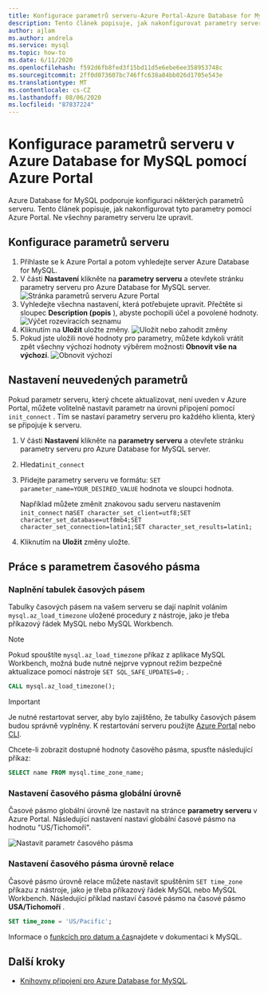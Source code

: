 ```yaml
---
title: Konfigurace parametrů serveru-Azure Portal-Azure Database for MySQL
description: Tento článek popisuje, jak nakonfigurovat parametry serveru MySQL v Azure Database for MySQL pomocí Azure Portal.
author: ajlam
ms.author: andrela
ms.service: mysql
ms.topic: how-to
ms.date: 6/11/2020
ms.openlocfilehash: f592d6fb8fed3f15bd11d5e6ebe6ee358953748c
ms.sourcegitcommit: 2ff0d073607bc746ffc638a84bb026d1705e543e
ms.translationtype: MT
ms.contentlocale: cs-CZ
ms.lasthandoff: 08/06/2020
ms.locfileid: "87837224"
---
```

# <a name="configure-server-parameters-in-azure-database-for-mysql-using-the-azure-portal"></a>Konfigurace parametrů serveru v Azure Database for MySQL pomocí Azure Portal

Azure Database for MySQL podporuje konfiguraci některých parametrů serveru. Tento článek popisuje, jak nakonfigurovat tyto parametry pomocí Azure Portal. Ne všechny parametry serveru lze upravit.

## <a name="configure-server-parameters"></a>Konfigurace parametrů serveru

1. Přihlaste se k Azure Portal a potom vyhledejte server Azure Database for MySQL.
2. V části **Nastavení** klikněte na **parametry serveru** a otevřete stránku parametry serveru pro Azure Database for MySQL server.
![Stránka parametrů serveru Azure Portal](./media/howto-server-parameters/auzre-portal-server-parameters.png)
3. Vyhledejte všechna nastavení, která potřebujete upravit. Přečtěte si sloupec **Description (popis** ), abyste pochopili účel a povolené hodnoty.
![Výčet rozevíracích seznamu](./media/howto-server-parameters/3-toggle_parameter.png)
4. Kliknutím na **Uložit** uložte změny.
![Uložit nebo zahodit změny](./media/howto-server-parameters/4-save_parameters.png)
5. Pokud jste uložili nové hodnoty pro parametry, můžete kdykoli vrátit zpět všechny výchozí hodnoty výběrem možnosti **Obnovit vše na výchozí**.
![Obnovit výchozí](./media/howto-server-parameters/5-reset_parameters.png)

## <a name="setting-parameters-not-listed"></a>Nastavení neuvedených parametrů

Pokud parametr serveru, který chcete aktualizovat, není uveden v Azure Portal, můžete volitelně nastavit parametr na úrovni připojení pomocí `init_connect` . Tím se nastaví parametry serveru pro každého klienta, který se připojuje k serveru. 

1. V části **Nastavení** klikněte na **parametry serveru** a otevřete stránku parametry serveru pro Azure Database for MySQL server.
2. Hledat`init_connect`
3. Přidejte parametry serveru ve formátu: `SET parameter_name=YOUR_DESIRED_VALUE` hodnota ve sloupci hodnota.

    Například můžete změnit znakovou sadu serveru nastavením `init_connect` na`SET character_set_client=utf8;SET character_set_database=utf8mb4;SET character_set_connection=latin1;SET character_set_results=latin1;`
4. Kliknutím na **Uložit** změny uložte.

## <a name="working-with-the-time-zone-parameter"></a>Práce s parametrem časového pásma

### <a name="populating-the-time-zone-tables"></a>Naplnění tabulek časových pásem

Tabulky časových pásem na vašem serveru se dají naplnit voláním `mysql.az_load_timezone` uložené procedury z nástroje, jako je třeba příkazový řádek MySQL nebo MySQL Workbench.

> [!NOTE]
> Pokud spouštíte `mysql.az_load_timezone` příkaz z aplikace MySQL Workbench, možná bude nutné nejprve vypnout režim bezpečné aktualizace pomocí nástroje `SET SQL_SAFE_UPDATES=0;` .

```sql
CALL mysql.az_load_timezone();
```

> [!IMPORTANT]
> Je nutné restartovat server, aby bylo zajištěno, že tabulky časových pásem budou správně vyplněny. K restartování serveru použijte [Azure Portal](howto-restart-server-portal.md) nebo [CLI](howto-restart-server-cli.md).

Chcete-li zobrazit dostupné hodnoty časového pásma, spusťte následující příkaz:

```sql
SELECT name FROM mysql.time_zone_name;
```

### <a name="setting-the-global-level-time-zone"></a>Nastavení časového pásma globální úrovně

Časové pásmo globální úrovně lze nastavit na stránce **parametry serveru** v Azure Portal. Následující nastavení nastaví globální časové pásmo na hodnotu "US/Tichomoří".

![Nastavit parametr časového pásma](./media/howto-server-parameters/timezone.png)

### <a name="setting-the-session-level-time-zone"></a>Nastavení časového pásma úrovně relace

Časové pásmo úrovně relace můžete nastavit spuštěním `SET time_zone` příkazu z nástroje, jako je třeba příkazový řádek MySQL nebo MySQL Workbench. Následující příklad nastaví časové pásmo na časové pásmo **USA/Tichomoří** .

```sql
SET time_zone = 'US/Pacific';
```

Informace o [funkcích pro datum a čas](https://dev.mysql.com/doc/refman/5.7/en/date-and-time-functions.html#function_convert-tz)najdete v dokumentaci k MySQL.

## <a name="next-steps"></a>Další kroky

- [Knihovny připojení pro Azure Database for MySQL](concepts-connection-libraries.md).
